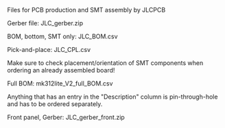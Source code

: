 Files for PCB production and SMT assembly by JLCPCB 

Gerber file:           JLC_gerber.zip

BOM, bottom, SMT only: JLC_BOM.csv

Pick-and-place:        JLC_CPL.csv

Make sure to check placement/orientation of SMT components when ordering an already assembled board!

Full BOM:              mk312lite_V2_full_BOM.csv 

Anything that has an entry in the "Description" column is pin-through-hole and has to be ordered separately. 

Front panel, Gerber:   JLC_gerber_front.zip
